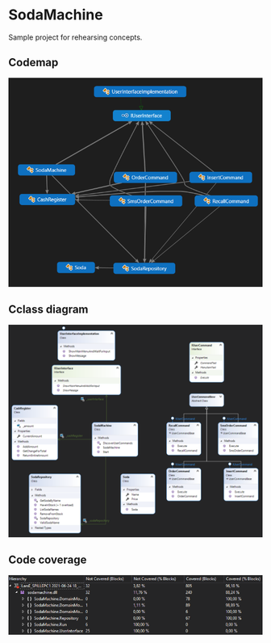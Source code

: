 # SodaMachine
Sample project for rehearsing concepts.

## Codemap
![Codemap](/images/codemap.png)

## Cclass diagram
![Classdiagram](/images/classdiagram.png)


## Code coverage
![Code coverage](/images/codecoverage.png)
